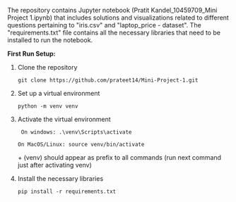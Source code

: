 The repository contains Jupyter notebook (Pratit Kandel_10459709_Mini Project 1.ipynb) that includes solutions and visualizations related to different questions pertaining to "iris.csv" and "laptop_price - dataset". The "requirements.txt" file contains all the necessary libraries that need to be installed to run the notebook.

**First Run Setup:**

1. Clone the repository
   
   ``` git clone https://github.com/prateet14/Mini-Project-1.git ```

3. Set up a virtual environment
   
   ``` python -m venv venv ```

5. Activate the virtual environment
   
   ``` On windows: .\venv\Scripts\activate```
   
   ``` On MacOS/Linux: source venv/bin/activate ```
   
   &#43; (venv) should appear as prefix to all commands (run next command just after activating venv)
  
7. Install the necessary libraries
   
   ``` pip install -r requirements.txt ```
